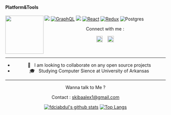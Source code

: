 #### Platform&Tools

[![](https://img.shields.io/badge/-NPM-cb3837?style=flat-square&logo=npm&logoColor=white)](https://npmjs.com/)
[![GraphQL](https://img.shields.io/badge/-GraphQL-E10098?style=flat-square&logo=graphql&logoColor=white)](https://graphql.org/)
[![](https://img.shields.io/badge/-Node.js-43853d?style=flat-square&logo=node.js&logoColor=ffffff)](https://nodejs.org/)
[![React](https://img.shields.io/badge/React-%2320232a.svg?style=flat-square&logo=react&logoColor=%2361DAFB)](https://reactjs.org/)
[![Redux](https://img.shields.io/badge/redux-%23593d88.svg?style=flat-square&logo=redux&logoColor=white)](https://redux.js.org/)
![Postgres](https://img.shields.io/badge/Postgres-%23316192.svg?style=flat-square&logo=postgresql&logoColor=white)
<img src="https://media3.giphy.com/media/Wsju5zAb5kcOfxJV9i/giphy.gif?cid=ecf05e47jm3ws7mqgi0djlpp6pvkhz9hk3sm0k4k36bb7vv5&rid=giphy.gif&ct=g" width="120" height="120" align="left">
<center>
Connect with me :

<a href="https://www.facebook.com/askiba2/"><img src="https://image.flaticon.com/icons/svg/174/174848.svg" alt="alt text" width="20" height="20"></a>      &nbsp;&nbsp;   <a href="https://instagram.com/skibaalex"><img src="https://image.flaticon.com/icons/svg/174/174855.svg" alt="alt text" width="20" height="20"></a>


&nbsp;&nbsp;     &nbsp;&nbsp;    &nbsp;&nbsp;   &nbsp;&nbsp;   &nbsp;&nbsp;   
___
- 👯 &nbsp; I am looking to collaborate on any open source projects
- 🎓 &nbsp; Studying Computer Sience at University of Arkansas

___


Wanna talk to Me ? 

Contact : skibaalex1@gmail.com

[![fdciabdul's github stats](https://github-readme-stats.vercel.app/api?username=skibaalex&show_icons=true&hide=issues&bg_color=0D1117&text_color=c9d1d9&icon_color=ff3860&title_color=7957d5&hide_border=true&count_private=true)](https://github.com/anuraghazra/github-readme-stats)
[![Top Langs](https://github-readme-stats.vercel.app/api/top-langs/?username=skibaalex&layout=compact&langs_count=7&hide=html&bg_color=0D1117&text_color=c9d1d9&icon_color=ff3860&title_color=7957d5&hide_border=true)](https://github.com/anuraghazra/github-readme-stats)
